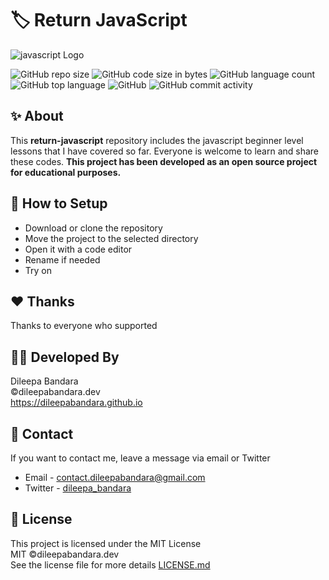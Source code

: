 # 🏷️ Return JavaScript

![javascript Logo](https://img.icons8.com/color/98/000000/javascript.png)


![GitHub repo size](https://img.shields.io/github/repo-size/dileepabandara/return-javascript?color=red&label=repository%20size)
![GitHub code size in bytes](https://img.shields.io/github/languages/code-size/dileepabandara/return-javascript?color=red)
![GitHub language count](https://img.shields.io/github/languages/count/dileepabandara/return-javascript)
![GitHub top language](https://img.shields.io/github/languages/top/dileepabandara/return-javascript)
![GitHub](https://img.shields.io/github/license/dileepabandara/return-javascript?color=yellow)
![GitHub commit activity](https://img.shields.io/github/commit-activity/m/dileepabandara/return-javascript?color=brightgreen&label=commits)

## ✨ About

This **return-javascript** repository includes the javascript beginner level lessons that I have covered so far. Everyone is welcome to learn and share these codes. **This project has been developed as an open source project for educational purposes.**

## 🍃 How to Setup

- Download or clone the repository
- Move the project to the selected directory
- Open it with a code editor
- Rename if needed
- Try on

## ❤️ Thanks

Thanks to everyone who supported

## 👨‍💻 Developed By

Dileepa Bandara  
©dileepabandara.dev  
https://dileepabandara.github.io

## 💬 Contact

If you want to contact me, leave a message via email or Twitter

- Email - <contact.dileepabandara@gmail.com>
- Twitter - [dileepa_bandara](https://twitter.com/dileepa_bandara)

## 📜 License

This project is licensed under the MIT License  
MIT ©dileepabandara.dev  
See the license file for more details [LICENSE.md](https://github.com/dileepabandara/return-javascript/blob/main/LICENSE)
